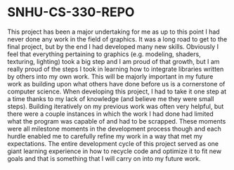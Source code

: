 # SNHU-CS-330-REPO

This project has been a major undertaking for me as up to this point I had never done any work in the field of graphics. It was a long road to get to the final project, but by the end I had developed many new skills. Obviously I feel that everything pertaining to graphics (e.g. modeling, shaders, texturing, lighting) took a big step and I am proud of that growth, but I am really proud of the steps I took in learning how to integrate libraries written by others into my own work. This will be majorly important in my future work as building upon what others have done before us is a cornerstone of computer science. When developing this project, I had to take it one step at a time thanks to my lack of knowledge (and believe me they were small steps). Building iteratively on my previous work was often very helpful, but there were a couple instances in which the work I had done had limited what the program was capable of and had to be scrapped. These moments were all milestone moments in the development process though and each hurdle enabled me to carefully refine my work in a way that met my expectations. The entire development cycle of this project served as one giant learning experience in how to recycle code and optimize it to fit new goals and that is something that I will carry on into my future work.

